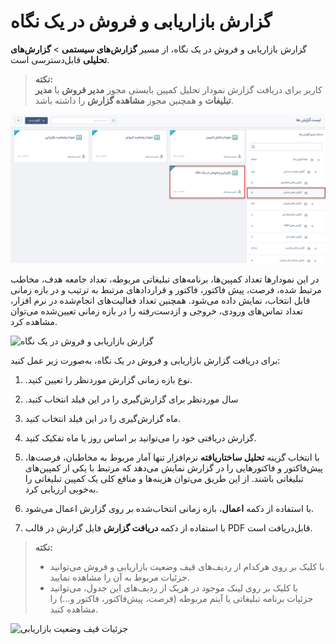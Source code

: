 # گزارش بازاریابی و فروش در یک نگاه  
 گزارش بازاریابی و فروش در یک نگاه، از مسیر **گزارش‌های سیستمی** > **گزارش‌های تحلیلی** قابل‌دسترسی است.

> **نکته:** <br>
> کاربر برای دریافت گزارش نمودار تحلیل کمپین بایستی مجوز **مدیر فروش** یا **مدیر تبلیغات** و همچنین مجوز **مشاهده گزارش** را داشته باشد.

![بازاریابی و فروش در یک نگاه](./Images/marketing-and-sales-at-a-glance.png)

در این نمودارها تعداد کمپین‌ها، برنامه‌های تبلیغاتی مربوطه، تعداد جامعه هدف، مخاطب مرتبط شده، فرصت، پیش فاکتور، فاکتور و قراردادهای مرتبط به ترتیب و در بازه زمانی قابل انتخاب، نمایش داده می‌شود. همچنین تعداد فعالیت‌های انجام‌شده در نرم افزار، تعداد تماس‌های ورودی، خروجی و ازدست‌رفته را در بازه زمانی تعیین‌شده می‌توان مشاهده کرد.

![گزارش بازاریابی و فروش در یک نگاه]()

برای دریافت گزارش بازاریابی و فروش در یک نگاه، به‌صورت زیر عمل کنید:

1.  .نوع بازه زمانی گزارش موردنظر را تعیین کنید.
2. .سال موردنظر برای گزارش‌گیری را در این فیلد انتخاب کنید  
3. ماه گزارش‌گیری را در این فیلد انتخاب کنید.
4. گزارش دریافتی خود را می‌توانید بر اساس روز یا ماه تفکیک کنید.
5. با انتخاب گزینه **تحلیل ساختاریافته** نرم‌افزار تنها آمار مربوط به مخاطبان، فرصت‌ها، پیش‌فاکتور و فاکتورهایی را در گزارش نمایش می‌دهد که مرتبط با یکی از کمپین‌های تبلیغاتی باشند. از این طریق می‌توان هزینه‌ها و منافع کلی یک کمپین تبلیغاتی را به‌خوبی ارزیابی کرد.
6. با استفاده از دکمه **اعمال**، بازه زمانی انتخاب‌شده بر روی گزارش اعمال می‌شود.

7.  با استفاده از دکمه **دریافت گزارش**  فایل گزارش در قالب PDF 
  قابل‌دریافت است.

> **نکته:** <br> 
> - با کلیک بر روی هرکدام از ردیف‌های قیف وضعیت بازاریابی و فروش می‌توانید جزئیات مربوط به آن را مشاهده نمایید.
> - با کلیک بر روی لینک موجود در هریک از ردیف‌های این جدول، می‌توانید جزئیات برنامه تبلیغاتی یا آیتم مربوطه (فرصت، پیش‌فاکتور، فاکتور و...) را مشاهده کنید.

![جزئیات قیف وضعیت بازاریابی]()



